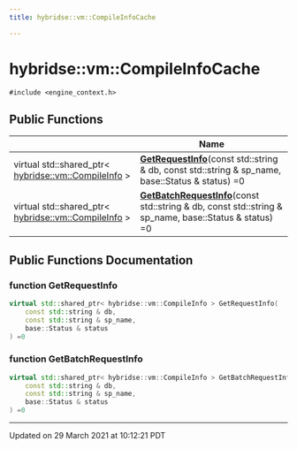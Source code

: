 ```yaml
---
title: hybridse::vm::CompileInfoCache

---
```


# hybridse::vm::CompileInfoCache




`#include <engine_context.h>`

## Public Functions

|                | Name           |
| -------------- | -------------- |
| virtual std::shared_ptr< [hybridse::vm::CompileInfo](/hybridse/usage/api/markdown/Classes/classhybridse_1_1vm_1_1_compile_info.md) > | **[GetRequestInfo](/hybridse/usage/api/markdown/Classes/classhybridse_1_1vm_1_1_compile_info_cache.md#function-getrequestinfo)**(const std::string & db, const std::string & sp_name, base::Status & status) =0 |
| virtual std::shared_ptr< [hybridse::vm::CompileInfo](/hybridse/usage/api/markdown/Classes/classhybridse_1_1vm_1_1_compile_info.md) > | **[GetBatchRequestInfo](/hybridse/usage/api/markdown/Classes/classhybridse_1_1vm_1_1_compile_info_cache.md#function-getbatchrequestinfo)**(const std::string & db, const std::string & sp_name, base::Status & status) =0 |

## Public Functions Documentation

### function GetRequestInfo

```cpp
virtual std::shared_ptr< hybridse::vm::CompileInfo > GetRequestInfo(
    const std::string & db,
    const std::string & sp_name,
    base::Status & status
) =0
```


### function GetBatchRequestInfo

```cpp
virtual std::shared_ptr< hybridse::vm::CompileInfo > GetBatchRequestInfo(
    const std::string & db,
    const std::string & sp_name,
    base::Status & status
) =0
```


-------------------------------

Updated on 29 March 2021 at 10:12:21 PDT